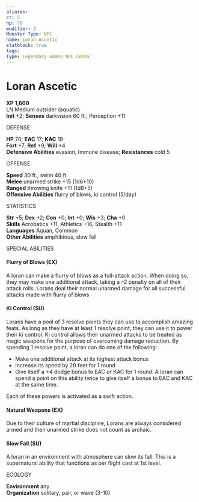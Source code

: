 ```yaml
---
aliases: 
cr: 5
hp: 70
modifier: 2
Monster Type: NPC
name: Loran Ascetic
statblock: true
tags: 
Type: Legendary Games NPC Codex
---
```


# Loran Ascetic

**XP 1,600**  
LN Medium outsider (aquatic)  
**Init** +2; **Senses** darkvision 60 ft.; Perception +11

DEFENSE

**HP** 70; **EAC** 17; **KAC** 19  
**Fort** +7; **Ref** +9; **Will** +4  
**Defensive Abilities** evasion, Immune disease; **Resistances** cold 5

OFFENSE

**Speed** 30 ft., swim 40 ft.  
**Melee** unarmed strike +15 (1d6+10)  
**Ranged** throwing knife +11 (1d8+5)  
**Offensive Abilities** flurry of blows, ki control (5/day)

STATISTICS

**Str** +5; **Dex** +2; **Con** +0; **Int** +0; **Wis** +3; **Cha** +0  
**Skills** Acrobatics +11, Athletics +16, Stealth +11  
**Languages** Aquan, Common  
**Other Abilities** amphibious, slow fall

SPECIAL ABILITIES

#### Flurry of Blows (EX)

A loran can make a flurry of blows as a full-attack action. When doing so, they may make one additional attack, taking a –2 penalty on all of their attack rolls. Lorans deal their normal unarmed damage for all successful attacks made with flurry of blows

#### Ki Control (SU)

Lorans have a pool of 3 resolve points they can use to accomplish amazing feats. As long as they have at least 1 resolve point, they can use it to power their ki control. Ki control allows their unarmed attacks to be treated as magic weapons for the purpose of overcoming damage reduction. By spending 1 resolve point, a loran can do one of the following:

-   Make one additional attack at its highest attack bonus
-   Increase its speed by 20 feet for 1 round
-   Give itself a +4 dodge bonus to EAC or KAC for 1 round. A loran can spend a point on this ability twice to give itself a bonus to EAC and KAC at the same time.

Each of these powers is activated as a swift action.

#### Natural Weapons (EX)

Due to their culture of martial discipline, Lorans are always considered armed and their unarmed strike does not count as archaic.

#### Slow Fall (SU)

A loran in an environment with atmosphere can slow its fall. This is a supernatural ability that functions as per flight cast at 1st level.

ECOLOGY

**Environment** any  
**Organization** solitary, pair, or wave (3-10)
